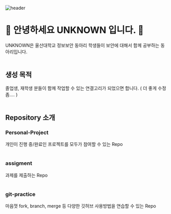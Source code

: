 ![header](https://capsule-render.vercel.app/api?type=rounded&color=timeGradient&text=Welcome%20to%20UNKNOWN's%20GitHub%20👋&animation=twinkling&fontSize=40&fontAlignY=50&fontAlign=50&height=180)

# 👋 안녕하세요 UNKNOWN 입니다. 👋 
UNKNOWN은 울산대학교 정보보안 동아리 학생들이 보안에 대해서 함께 공부하는 동아리입니다.  
<br/>

## 생성 목적  
졸업생, 재학생 분들이 함께 작업할 수 있는 연결고리가 되었으면 합니다. ( 더 좋게 수정 좀.... )  
<br/>

## Repository 소개    
### Personal-Project   
개인이 진행 중/완료인 프로젝트를 모두가 참여할 수 있는 Repo    
<br/>    
### assigment    
과제를 제출하는 Repo    
<br/>
### git-practice    
마음껏 fork, branch, merge 등 다양한 깃허브 사용방법을 연습할 수 있는 Repo
